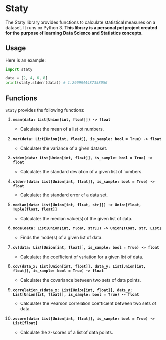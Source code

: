 # Staty
The Staty library provides functions to calculate statistical measures on a dataset. It runs on Python 3.
**This library is a personal pet project created for the purpose of learning Data Science and Statistics concepts.**

## Usage
Here is an example:
```python
import staty

data = [2, 4, 6, 8]
print(staty.stderr(data)) # 1.2909944487358056
```
## Functions

`Staty` provides the following functions:

1. **`mean(data: List[Union[int, float]]) -> float`**
   - Calculates the mean of a list of numbers. 

2. **`var(data: List[Union[int, float]], is_sample: bool = True) -> float`**
   - Calculates the variance of a given dataset.

3. **`stdev(data: List[Union[int, float]], is_sample: bool = True) -> float`**
   - Calculates the standard deviation of a given list of numbers.

4. **`stderr(data: List[Union[int, float]], is_sample: bool = True) -> float`**
   - Calculates the standard error of a data set.

5. **`median(data: List[Union[int, float, str]]) -> Union[float, Tuple[float, float]]`**
   - Calculates the median value(s) of the given list of data.

6. **`mode(data: List[Union[int, float, str]]) -> Union[float, str, List]`**
   - Finds the mode(s) of a given list of data.

7. **`cv(data: List[Union[int, float]], is_sample: bool = True) -> float`**
   - Calculates the coefficient of variation for a given list of data.

8. **`cov(data_x: List[Union[int, float]], data_y: List[Union[int, float]], is_sample: bool = True) -> float`**
   - Calculates the covariance between two sets of data points.

9. **`correlation_r(data_x: List[Union[int, float]], data_y: List[Union[int, float]], is_sample: bool = True) -> float`**
   - Calculates the Pearson correlation coefficient between two sets of data.

10. **`zscore(data: List[Union[int, float]], is_sample: bool = True) -> List[float]`**
    - Calculate the z-scores of a list of data points.

